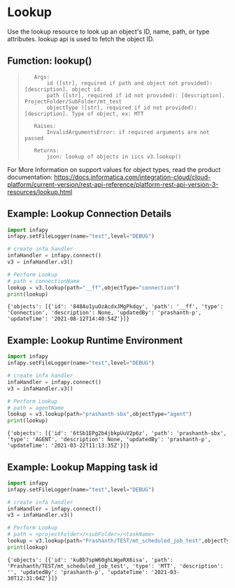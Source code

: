 # Lookup

Use the lookup resource to look up an object's ID, name, path, or type attributes.
lookup api is used to fetch the object ID.

## Fumction: lookup()

>        Args:
>            id ([str], required if path and object not provided): [description]. object id.
>            path ([str], required if id not provided): [description]. ProjectFolder/SubFolder/mt_test
>            objectType ([str], required if id not provided): [description]. Type of object, ex: MTT
>
>        Raises:
>            InvalidArgumentsError: if required arguments are not passed
>
>        Returns:
>            json: lookup of objects in iics v3.lookup()

For More Information on support values for object types, read the product documentation: https://docs.informatica.com/integration-cloud/cloud-platform/current-version/rest-api-reference/platform-rest-api-version-3-resources/lookup.html

## Example: Lookup Connection Details


```python
import infapy
infapy.setFileLogger(name="test",level="DEBUG")

# create infa handler
infaHandler = infapy.connect()
v3 = infaHandler.v3()

# Perform Lookup
# path = connectionName
lookup = v3.lookup(path="__ff",objectType="connection")
print(lookup)
```

    {'objects': [{'id': '848Au1yuOzAcdxJMgPkdqy', 'path': '__ff', 'type': 'Connection', 'description': None, 'updatedBy': 'prashanth-p', 'updateTime': '2021-08-12T14:40:54Z'}]}
    

## Example: Lookup Runtime Environment


```python
import infapy
infapy.setFileLogger(name="test",level="DEBUG")

# create infa handler
infaHandler = infapy.connect()
v3 = infaHandler.v3()

# Perform Lookup
# path = agentName
lookup = v3.lookup(path="prashanth-sbx",objectType="agent")
print(lookup)
```

    {'objects': [{'id': '6tSb1EPg2b4jbkpUuV2p6z', 'path': 'prashanth-sbx', 'type': 'AGENT', 'description': None, 'updatedBy': 'prashanth-p', 'updateTime': '2021-03-22T11:13:35Z'}]}
    

## Example: Lookup Mapping task id


```python
import infapy
infapy.setFileLogger(name="test",level="DEBUG")

# create infa handler
infaHandler = infapy.connect()
v3 = infaHandler.v3()

# Perform Lookup
# path = <projectFolder>/<subFolder>/<taskName>
lookup = v3.lookup(path="Prashanth/TEST/mt_scheduled_job_test",objectType="MTT")
print(lookup)
```

    {'objects': [{'id': 'kuBb7spW60ghLWgeRX6isa', 'path': 'Prashanth/TEST/mt_scheduled_job_test', 'type': 'MTT', 'description': '', 'updatedBy': 'prashanth-p', 'updateTime': '2021-03-30T12:31:04Z'}]}
    
